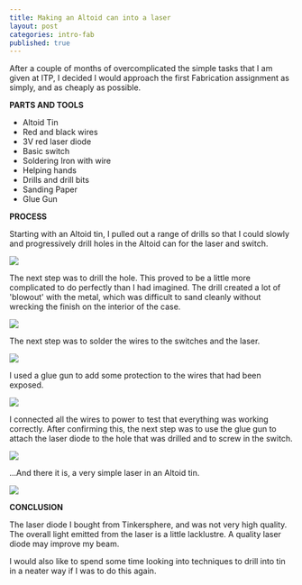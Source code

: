 ```yaml
---
title: Making an Altoid can into a laser
layout: post
categories: intro-fab
published: true
---
```


After a couple of months of overcomplicated the simple tasks that I am given at ITP,  I decided I would approach the first Fabrication assignment as simply, and as cheaply as possible.

**PARTS AND TOOLS**

* Altoid Tin
* Red and black wires
* 3V red laser diode
* Basic switch
* Soldering Iron with wire
* Helping hands
* Drills and drill bits
* Sanding Paper
* Glue Gun


**PROCESS**

Starting with an Altoid tin, I pulled out  a range  of drills so that I could slowly and progressively drill holes in the  Altoid can for the laser and switch.  

![](/blog/assets/introfab_1_2.jpg)

The next step was to drill the hole. This proved to be a little more complicated to do perfectly than I had imagined. The drill created a lot of 'blowout'  with the metal, which was difficult to sand cleanly without wrecking the finish on the interior of the case.

![](/blog/assets/introfab_1_4.jpg)

The next step was to solder the wires to the switches and the laser.

![](/blog/assets/intro_fab_1_5.jpg)

I used a glue gun to add some protection to the wires that had been exposed.

![](/blog/assets/intro_fab_1_6.jpg)

I connected all the wires to power to test that everything was working correctly. After confirming this, the next step was to use the glue gun to attach the laser diode to the hole that was drilled and to screw in the switch.

![](/blog/assets/intro_fab_1_7.jpg)

...And there it is, a very simple laser in an Altoid tin.

![](/blog/assets/intro_fab_1_8.jpg)

**CONCLUSION**

The laser diode I bought from Tinkersphere, and was not very high quality. The overall light emitted from the laser is a little lacklustre. A quality laser diode may improve my beam.

I would also like to spend some time looking into techniques to drill into tin in a neater way if I was to do this again.
